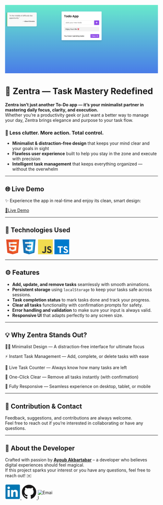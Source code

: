 <img src="./web-template.png" alt="Web Template image">

# 🚀 Zentra — Task Mastery Redefined

**Zentra isn’t just another To-Do app — it’s your minimalist partner in mastering daily focus, clarity, and execution.**  
Whether you’re a productivity geek or just want a better way to manage your day, Zentra brings elegance and purpose to your task flow.

### 🎯 Less clutter. More action. Total control.

- **Minimalist & distraction-free design** that keeps your mind clear and your goals in sight
- **Flawless user experience** built to help you stay in the zone and execute with precision
- **Intelligent task management** that keeps everything organized — without the overwhelm

---

## 🌐 Live Demo

✨ Experience the app in real-time and enjoy its clean, smart design:

[🔗Live Demo](https://zentra-app.netlify.app)

---

## 🚀 Technologies Used

<p align="left">
  <img src="https://raw.githubusercontent.com/devicons/devicon/master/icons/html5/html5-original.svg" alt="HTML5" width="50" height="50" style="display: inline-block;"/>
  <img src="https://raw.githubusercontent.com/devicons/devicon/master/icons/css3/css3-original.svg" alt="CSS3" width="50" height="50" style="display: inline-block;"/>
  <img src="https://raw.githubusercontent.com/devicons/devicon/master/icons/javascript/javascript-original.svg" alt="JavaScript" width="50" height="50" style="display: inline-block;"/>
  <img src="https://raw.githubusercontent.com/devicons/devicon/master/icons/typescript/typescript-original.svg" alt="TypeScript" width="50" height="50" style="display: inline-block;"/>
</p>

---

## ⚙️ Features

- **Add, update, and remove tasks** seamlessly with smooth animations.
- **Persistent storage** using `localStorage` to keep your tasks safe across sessions.
- **Task completion status** to mark tasks done and track your progress.
- **Clear all tasks** functionality with confirmation prompts for safety.
- **Error handling and validation** to make sure your input is always valid.
- **Responsive UI** that adapts perfectly to any screen size.

---

## 💡 Why Zentra Stands Out?

🧘‍♂️ Minimalist Design — A distraction-free interface for ultimate focus

⚡ Instant Task Management — Add, complete, or delete tasks with ease

🧮 Live Task Counter — Always know how many tasks are left

🧹 One-Click Clear — Remove all tasks instantly (with confirmation)

📱 Fully Responsive — Seamless experience on desktop, tablet, or mobile

---


## 🤝 Contribution & Contact

Feedback, suggestions, and contributions are always welcome.  
Feel free to reach out if you’re interested in collaborating or have any questions.

---

## 👤 About the Developer

Crafted with passion by **[Ayoub Akbartabar](ayoubakbartabar1887@gmail.com)** – a developer who believes digital experiences should feel magical.  
If this project sparks your interest or you have any questions, feel free to reach out! ✉️

<p align="left">
  <a href="https://www.linkedin.com/in/ayoub-akbartabar-bb78b2212/" target="_blank">
    <img src="https://raw.githubusercontent.com/devicons/devicon/master/icons/linkedin/linkedin-original.svg" alt="LinkedIn" width="50" height="50" style="display: inline-block;"/>
  </a>
  <a href="https://github.com/ayoubakbartabar" target="_blank">
    <img src="https://raw.githubusercontent.com/devicons/devicon/master/icons/github/github-original.svg" alt="GitHub" width="50" height="50" style="display: inline-block;"/>
  </a>
  <a href="mailto:ayoubakbartabar1887@gmail.com" target="_blank">
    <img src="https://img.icons8.com/ios-filled/50/000000/gmail-new.png" alt="Email" width="50" height="50" style="display: inline-block;"/>
  </a>
</p>

